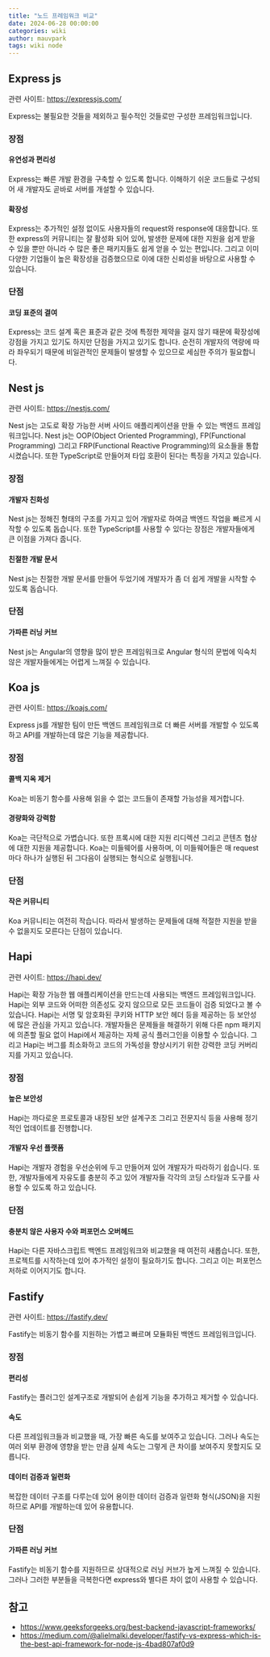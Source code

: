 ```yaml
---
title: "노드 프레임워크 비교"
date: 2024-06-28 00:00:00
categories: wiki
author: mauvpark
tags: wiki node
---
```


## Express js

관련 사이트: https://expressjs.com/

Express는 불필요한 것들을 제외하고 필수적인 것들로만 구성한 프레임워크입니다.

### 장점

#### 유연성과 편리성

Express는 빠른 개발 환경을 구축할 수 있도록 합니다. 이해하기 쉬운 코드들로 구성되어 새 개발자도 곧바로 서버를 개설할 수 있습니다.

#### 확장성

Express는 추가적인 설정 없이도 사용자들의 request와 response에 대응합니다. 또한 express의 커뮤니티는 잘 활성화 되어 있어, 발생한 문제에 대한 지원을 쉽게 받을 수 있을 뿐만 아니라 수 많은 좋은 패키지들도 쉽게 얻을 수 있는 편입니다. 그리고 이미 다양한 기업들이 높은 확장성을 검증했으므로 이에 대한 신뢰성을 바탕으로 사용할 수 있습니다.

### 단점

#### 코딩 표준의 결여

Express는 코드 설계 혹은 표준과 같은 것에 특정한 제약을 걸지 않기 때문에 확장성에 강점을 가지고 있기도 하지만 단점을 가지고 있기도 합니다. 순전히 개발자의 역량에 따라 좌우되기 때문에 비일관적인 문제들이 발생할 수 있으므로 세심한 주의가 필요합니다.

## Nest js

관련 사이트: https://nestjs.com/

Nest js는 고도로 확장 가능한 서버 사이드 애플리케이션을 만들 수 있는 백엔드 프레임워크입니다. Nest js는 OOP(Object Oriented Programming), FP(Functional Programming) 그리고 FRP(Functional Reactive Programming)의 요소들을 통합시켰습니다. 또한 TypeScript로 만들어져 타입 호환이 된다는 특징을 가지고 있습니다.

### 장점

#### 개발자 친화성

Nest js는 정해진 형태의 구조를 가지고 있어 개발자로 하여금 백엔드 작업을 빠르게 시작할 수 있도록 돕습니다. 또한 TypeScript를 사용할 수 있다는 장점은 개발자들에게 큰 이점을 가져다 줍니다.

#### 친절한 개발 문서

Nest js는 친절한 개발 문서를 만들어 두었기에 개발자가 좀 더 쉽게 개발을 시작할 수 있도록 돕습니다.

### 단점

#### 가파른 러닝 커브

Nest js는 Angular의 영향을 많이 받은 프레임워크로 Angular 형식의 문법에 익숙치 않은 개발자들에게는 어렵게 느껴질 수 있습니다.

## Koa js

관련 사이트: https://koajs.com/

Express js를 개발한 팀이 만든 백엔드 프레임워크로 더 빠른 서버를 개발할 수 있도록 하고 API를 개발하는데 많은 기능을 제공합니다.

### 장점

#### 콜백 지옥 제거

Koa는 비동기 함수를 사용해 읽을 수 없는 코드들이 존재할 가능성을 제거합니다.

#### 경량화와 강력함

Koa는 극단적으로 가볍습니다. 또한 프록시에 대한 지원 리디렉션 그리고 콘텐츠 협상에 대한 지원을 제공합니다. Koa는 미들웨어를 사용하며, 이 미들웨어들은 매 request 마다 하나가 실행된 뒤 그다음이 실행되는 형식으로 실행됩니다.

### 단점

#### 작은 커뮤니티

Koa 커뮤니티는 여전히 작습니다. 따라서 발생하는 문제들에 대해 적절한 지원을 받을 수 없을지도 모른다는 단점이 있습니다.

## Hapi

관련 사이트: https://hapi.dev/

Hapi는 확장 가능한 웹 애플리케이션을 만드는데 사용되는 백엔드 프레임워크입니다. Hapi는 외부 코드와 어떠한 의존성도 갖지 않으므로 모든 코드들이 검증 되었다고 볼 수 있습니다. Hapi는 서명 및 암호화된 쿠키와 HTTP 보안 헤더 등을 제공하는 등 보안성에 많은 관심을 가지고 있습니다. 개발자들은 문제들을 해결하기 위해 다른 npm 패키지에 의존할 필요 없이 Hapi에서 제공하는 자체 공식 플러그인을 이용할 수 있습니다. 그리고 Hapi는 버그를 최소화하고 코드의 가독성을 향상시키기 위한 강력한 코딩 커버리지를 가지고 있습니다.

### 장점

#### 높은 보안성

Hapi는 까다로운 프로토콜과 내장된 보안 설계구조 그리고 전문지식 등을 사용해 정기적인 업데이트를 진행합니다.

#### 개발자 우선 플랫폼

Hapi는 개발자 경험을 우선순위에 두고 만들어져 있어 개발자가 따라하기 쉽습니다. 또한, 개발자들에게 자유도를 충분히 주고 있어 개발자들 각각의 코딩 스타일과 도구를 사용할 수 있도록 하고 있습니다.

### 단점

#### 충분치 않은 사용자 수와 퍼포먼스 오버헤드

Hapi는 다른 자바스크립트 백엔드 프레임워크와 비교했을 때 여전히 새롭습니다. 또한, 프로젝트를 시작하는데 있어 추가적인 설정이 필요하기도 합니다. 그리고 이는 퍼포먼스 저하로 이어지기도 합니다.

## Fastify

관련 사이트: https://fastify.dev/

Fastify는 비동기 함수를 지원하는 가볍고 빠르며 모듈화된 백엔드 프레임워크입니다.

### 장점

#### 편리성

Fastify는 플러그인 설계구조로 개발되어 손쉽게 기능을 추가하고 제거할 수 있습니다.

#### 속도

다른 프레임워크들과 비교했을 때, 가장 빠른 속도를 보여주고 있습니다. 그러나 속도는 여러 외부 환경에 영향을 받는 만큼 실제 속도는 그렇게 큰 차이를 보여주지 못할지도 모릅니다.

#### 데이터 검증과 일련화

복잡한 데이터 구조를 다루는데 있어 용이한 데이터 검증과 일련화 형식(JSON)을 지원하므로 API를 개발하는데 있어 유용합니다.

### 단점

#### 가파른 러닝 커브

Fastify는 비동기 함수를 지원하므로 상대적으로 러닝 커브가 높게 느껴질 수 있습니다. 그러나 그러한 부분들을 극복한다면 express와 별다른 차이 없이 사용할 수 있습니다.

## 참고

- https://www.geeksforgeeks.org/best-backend-javascript-frameworks/
- https://medium.com/@alielmalki.developer/fastify-vs-express-which-is-the-best-api-framework-for-node-js-4bad807af0d9
